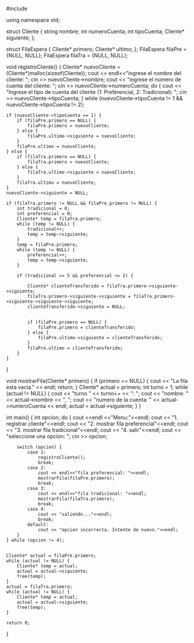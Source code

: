 #include <iostream>

using namespace std;

struct Cliente {
    string nombre;
    int numeroCuenta;
    int tipoCuenta; 
    Cliente* siguiente;
};

struct FilaEspera {
    Cliente* primero;
    Cliente* ultimo;
};
FilaEspera filaPre = {NULL, NULL};
FilaEspera filaTra = {NULL, NULL};

void registroCliente() {
    Cliente* nuevoCliente = (Cliente*)malloc(sizeof(Cliente));
    cout << endl<<"ingrese el nombre del cliente: ";
    cin >> nuevoCliente->nombre;
    cout << "ingrese el numero de cuenta del cliente: ";
    cin >> nuevoCliente->numeroCuenta;
    do {
        cout << "Ingrese el tipo de cuenta del cliente (1: Preferencial, 2: Tradicional): ";
        cin >> nuevoCliente->tipoCuenta;
    } while (nuevoCliente->tipoCuenta != 1 && nuevoCliente->tipoCuenta != 2);

    
    if (nuevoCliente->tipoCuenta == 1) {
        if (filaPre.primero == NULL) {
            filaPre.primero = nuevoCliente;
        } else {
            filaPre.ultimo->siguiente = nuevoCliente;
        }
        filaPre.ultimo = nuevoCliente;
    } else {
        if (filaTra.primero == NULL) {
            filaTra.primero = nuevoCliente;
        } else {
            filaTra.ultimo->siguiente = nuevoCliente;
        }
        filaTra.ultimo = nuevoCliente;
    }
    nuevoCliente->siguiente = NULL;

    if (filaTra.primero != NULL && filaPre.primero != NULL) {
        int tradicional = 0;
        int preferencial = 0;
        Cliente* temp = filaTra.primero;
        while (temp != NULL) {
            tradicional++;
            temp = temp->siguiente;
        }
        temp = filaPre.primero;
        while (temp != NULL) {
            preferencial++;
            temp = temp->siguiente;
        }

        if (tradicional >= 5 && preferencial <= 2) {
           
            Cliente* clienteTransferido = filaTra.primero->siguiente->siguiente;
            filaTra.primero->siguiente->siguiente = filaTra.primero->siguiente->siguiente->siguiente;
            clienteTransferido->siguiente = NULL;

            
            if (filaPre.primero == NULL) {
                filaPre.primero = clienteTransferido;
            } else {
                filaPre.ultimo->siguiente = clienteTransferido;
            }
            filaPre.ultimo = clienteTransferido;
        }
    }
}


void mostrarFila(Cliente* primero) {
    if (primero == NULL) {
        cout << "La fila esta vacia." << endl;
        return;
    }
    Cliente* actual = primero;
    int turno = 1;
    while (actual != NULL) {
        cout << "turno " << turno++ << ": ";
        cout << "nombre: " << actual->nombre << ", ";
        cout << "numero de la cuenta: " << actual->numeroCuenta << endl;
        actual = actual->siguiente;
    }
}

int main() {
    int opcion;
    do {
        cout <<endl <<"Menu:"<<endl;
        cout << "1. registrar cliente"<<endl;
        cout << "2. mostrar fila preferencial"<<endl;
        cout << "3. mostrar fila tradicional"<<endl;
        cout << "4. salir"<<endl;
        cout << "seleccione una opcion: ";
        cin >> opcion;

        switch (opcion) {
            case 1:
                registroCliente();
                break;
            case 2:
                cout << endl<<"fila preferencial: "<<endl;
                mostrarFila(filaPre.primero);
                break;
            case 3:
                cout << endl<<"fila tradicional: "<<endl;
                mostrarFila(filaTra.primero);
                break;
            case 4:
                cout << "saliendo..."<<endl;
                break;
            default:
                cout << "opcion incorrecta. Intente de nuevo."<<endl;
        }
    } while (opcion != 4);

    
    Cliente* actual = filaPre.primero;
    while (actual != NULL) {
        Cliente* temp = actual;
        actual = actual->siguiente;
        free(temp);
    }
    actual = filaTra.primero;
    while (actual != NULL) {
        Cliente* temp = actual;
        actual = actual->siguiente;
        free(temp);
    }

    return 0;
}
